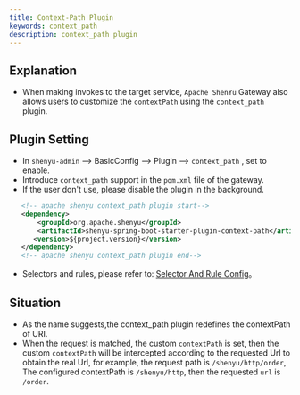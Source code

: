 ```yaml
---
title: Context-Path Plugin
keywords: context_path
description: context_path plugin
---
```


## Explanation

* When making invokes to the target service, `Apache ShenYu` Gateway also allows users to customize the `contextPath` using the `context_path` plugin.

## Plugin Setting

* In `shenyu-admin` --> BasicConfig --> Plugin --> `context_path` , set to enable.
* Introduce `context_path` support in the `pom.xml` file of the gateway.
* If the user don't use, please disable the plugin in the background.

```xml
   <!-- apache shenyu context_path plugin start-->
   <dependency>
       <groupId>org.apache.shenyu</groupId>
       <artifactId>shenyu-spring-boot-starter-plugin-context-path</artifactId>
      <version>${project.version}</version>
   </dependency>
   <!-- apache shenyu context_path plugin end-->
```

* Selectors and rules, please refer to: [Selector And Rule Config](../selector-and-rule)。

## Situation

* As the name suggests,the context_path plugin redefines the contextPath of URI.
* When the request is matched, the custom `contextPath` is set, then the custom `contextPath` will be intercepted according to the requested Url to obtain the real Url, for example, the request path is `/shenyu/http/order`,
  The configured contextPath is `/shenyu/http`, then the requested `url` is `/order`.
